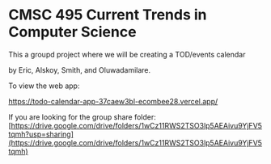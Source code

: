 # CMSC 495 Current Trends in Computer Science

This a groupd project where we will be creating a TOD/events calendar 

by Eric, Alskoy, Smith, and Oluwadamilare.

To view the web app:

https://todo-calendar-app-37caew3bl-ecombee28.vercel.app/


If you are looking for the group share folder: [https://drive.google.com/drive/folders/1wCz11RWS2TSO3lp5AEAivu9YjFV5tqmh?usp=sharing](https://drive.google.com/drive/folders/1wCz11RWS2TSO3lp5AEAivu9YjFV5tqmh)
